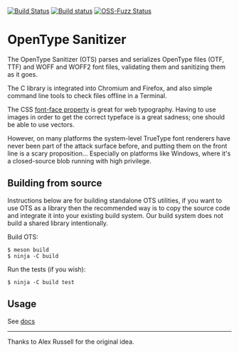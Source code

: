 [![Build Status](https://travis-ci.org/khaledhosny/ots.svg?branch=master)](https://travis-ci.org/khaledhosny/ots)
[![Build status](https://ci.appveyor.com/api/projects/status/0l9ms6g47corescm/branch/master?svg=true)](https://ci.appveyor.com/project/khaledhosny/ots/branch/master)
[![OSS-Fuzz Status](https://oss-fuzz-build-logs.storage.googleapis.com/badges/ots.svg)](https://oss-fuzz.com/testcases?project=ots&open=yes)

OpenType Sanitizer
==================

The OpenType Sanitizer (OTS) parses and serializes OpenType files (OTF, TTF)
and WOFF and WOFF2 font files, validating them and sanitizing them as it goes.

The C library is integrated into Chromium and Firefox, and also simple
command line tools to check files offline in a Terminal.

The CSS [font-face property][1] is great for web typography. Having to use images
in order to get the correct typeface is a great sadness; one should be able to
use vectors.

However, on many platforms the system-level TrueType font renderers have never
been part of the attack surface before, and putting them on the front line is
a scary proposition... Especially on platforms like Windows, where it's a
closed-source blob running with high privilege.

Building from source
--------------------

Instructions below are for building standalone OTS utilities, if you want to
use OTS as a library then the recommended way is to copy the source code and
integrate it into your existing build system. Our build system does not build a
shared library intentionally.

Build OTS:

    $ meson build
    $ ninja -C build

Run the tests (if you wish):

    $ ninja -C build test

Usage
-----

See [docs](docs)

* * *

Thanks to Alex Russell for the original idea.

[1]: http://www.w3.org/TR/CSS2/fonts.html#font-descriptions
